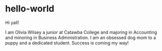 # hello-world

Hi yall!

I am Olivia Wilsey a junior at Catawba College and majoring in Accounting and minoring in Business Administration. I am an obsessed dog mom to a puppy and a dedicated student. Success is coming my way!

